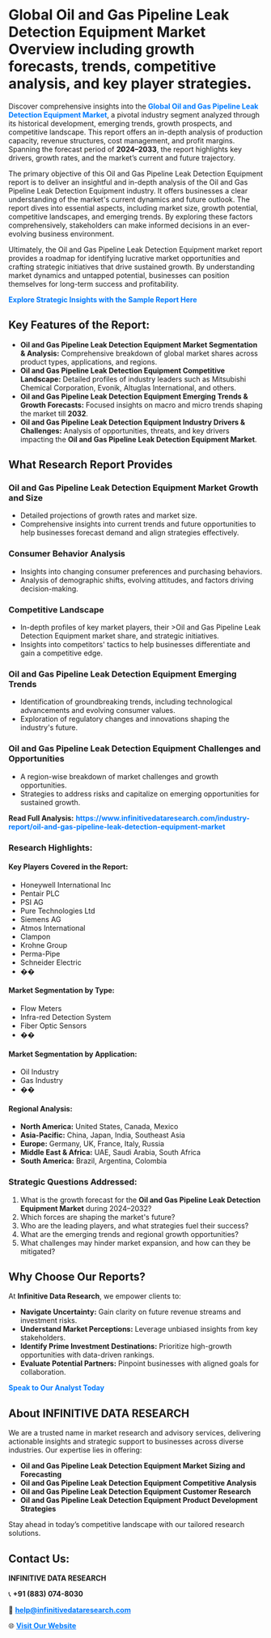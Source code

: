 <h1>Global Oil and Gas Pipeline Leak Detection Equipment Market Overview including growth forecasts, trends, competitive analysis, and key player strategies.</h1>
<p>
Discover comprehensive insights into the 
<a href="https://www.infinitivedataresearch.com/industry-report/oil-and-gas-pipeline-leak-detection-equipment-market" rel="dofollow" style="color: #007BFF; text-decoration: none;"><strong>Global Oil and Gas Pipeline Leak Detection Equipment Market</strong></a>, a pivotal industry segment analyzed through its historical development, emerging trends, growth prospects, and competitive landscape. This report offers an in-depth analysis of production capacity, revenue structures, cost management, and profit margins. Spanning the forecast period of <strong>2024–2033</strong>, the report highlights key drivers, growth rates, and the market’s current and future trajectory.
</p>
<p>
The primary objective of this Oil and Gas Pipeline Leak Detection Equipment report is to deliver an insightful and in-depth analysis of the Oil and Gas Pipeline Leak Detection Equipment industry. It offers businesses a clear understanding of the market's current dynamics and future outlook. The report dives into essential aspects, including market size, growth potential, competitive landscapes, and emerging trends. By exploring these factors comprehensively, stakeholders can make informed decisions in an ever-evolving business environment.
</p>
<p>
Ultimately, the Oil and Gas Pipeline Leak Detection Equipment market report provides a roadmap for identifying lucrative market opportunities and crafting strategic initiatives that drive sustained growth. By understanding market dynamics and untapped potential, businesses can position themselves for long-term success and profitability.
</p>
<p>
<a href="https://www.infinitivedataresearch.com/request-sample/reportId=105028" style="color: #007BFF; text-decoration: none;"><strong>Explore Strategic Insights with the Sample Report Here</strong></a>
</p>

<h2>Key Features of the Report:</h2>
<ul>
<li><strong>Oil and Gas Pipeline Leak Detection Equipment Market Segmentation & Analysis:</strong> Comprehensive breakdown of global market shares across product types, applications, and regions.</li>
<li><strong>Oil and Gas Pipeline Leak Detection Equipment Competitive Landscape:</strong> Detailed profiles of industry leaders such as Mitsubishi Chemical Corporation, Evonik, Altuglas International, and others.</li>
<li><strong>Oil and Gas Pipeline Leak Detection Equipment Emerging Trends & Growth Forecasts:</strong> Focused insights on macro and micro trends shaping the market till <strong>2032</strong>.</li>
<li><strong>Oil and Gas Pipeline Leak Detection Equipment Industry Drivers & Challenges:</strong> Analysis of opportunities, threats, and key drivers impacting the <strong>Oil and Gas Pipeline Leak Detection Equipment Market</strong>.</li>
</ul>

<h2>What Research Report Provides</h2>
<h3>Oil and Gas Pipeline Leak Detection Equipment Market Growth and Size</h3>
<ul>
<li>Detailed projections of growth rates and market size.</li>
<li>Comprehensive insights into current trends and future opportunities to help businesses forecast demand and align strategies effectively.</li>
</ul>

<h3>Consumer Behavior Analysis</h3>
<ul>
<li>Insights into changing consumer preferences and purchasing behaviors.</li>
<li>Analysis of demographic shifts, evolving attitudes, and factors driving decision-making.</li>
</ul>

<h3>Competitive Landscape</h3>
<ul>
<li>In-depth profiles of key market players, their >Oil and Gas Pipeline Leak Detection Equipment market share, and strategic initiatives.</li>
<li>Insights into competitors' tactics to help businesses differentiate and gain a competitive edge.</li>
</ul>

<h3>Oil and Gas Pipeline Leak Detection Equipment Emerging Trends</h3>
<ul>
<li>Identification of groundbreaking trends, including technological advancements and evolving consumer values.</li>
<li>Exploration of regulatory changes and innovations shaping the industry's future.</li>
</ul>

<h3>Oil and Gas Pipeline Leak Detection Equipment Challenges and Opportunities</h3>
<ul>
<li>A region-wise breakdown of market challenges and growth opportunities.</li>
<li>Strategies to address risks and capitalize on emerging opportunities for sustained growth.</li>
</ul>
<p><strong>Read Full Analysis:</strong> <a href="https://www.infinitivedataresearch.com/industry-report/oil-and-gas-pipeline-leak-detection-equipment-market" rel="dofollow" style="color: #007BFF; text-decoration: none;"><strong>https://www.infinitivedataresearch.com/industry-report/oil-and-gas-pipeline-leak-detection-equipment-market</strong></a></p>
<h3>Research Highlights:</h3>
<h4>Key Players Covered in the Report:</h4>
<ul><li>Honeywell International Inc</li><li>Pentair PLC</li><li>PSI AG</li><li>Pure Technologies Ltd</li><li>Siemens AG</li><li>Atmos International</li><li>Clampon</li><li>Krohne Group</li><li>Perma-Pipe</li><li>Schneider Electric</li><li>��</li></ul>
<h4>Market Segmentation by Type:</h4>
<ul><li>Flow Meters</li><li>Infra-red Detection System</li><li>Fiber Optic Sensors</li><li>��</li></ul>
<h4>Market Segmentation by Application:</h4>
<ul><li>Oil Industry</li><li>Gas Industry</li><li>��</li></ul>

<h4>Regional Analysis:</h4>
<ul>
<li><strong>North America:</strong> United States, Canada, Mexico</li>
<li><strong>Asia-Pacific:</strong> China, Japan, India, Southeast Asia</li>
<li><strong>Europe:</strong> Germany, UK, France, Italy, Russia</li>
<li><strong>Middle East & Africa:</strong> UAE, Saudi Arabia, South Africa</li>
<li><strong>South America:</strong> Brazil, Argentina, Colombia</li>
</ul>

<h3>Strategic Questions Addressed:</h3>
<ol>
<li>What is the growth forecast for the <strong>Oil and Gas Pipeline Leak Detection Equipment Market</strong> during 2024–2032?</li>
<li>Which forces are shaping the market's future?</li>
<li>Who are the leading players, and what strategies fuel their success?</li>
<li>What are the emerging trends and regional growth opportunities?</li>
<li>What challenges may hinder market expansion, and how can they be mitigated?</li>
</ol>

<h2>Why Choose Our Reports?</h2>
<p>At <strong>Infinitive Data Research</strong>, we empower clients to:</p>
<ul>
<li><strong>Navigate Uncertainty:</strong> Gain clarity on future revenue streams and investment risks.</li>
<li><strong>Understand Market Perceptions:</strong> Leverage unbiased insights from key stakeholders.</li>
<li><strong>Identify Prime Investment Destinations:</strong> Prioritize high-growth opportunities with data-driven rankings.</li>
<li><strong>Evaluate Potential Partners:</strong> Pinpoint businesses with aligned goals for collaboration.</li>
</ul>
<p><a href="https://www.infinitivedataresearch.com/industry-report/oil-and-gas-pipeline-leak-detection-equipment-market" rel="dofollow" style="color: #007BFF; text-decoration: none;"><strong>Speak to Our Analyst Today</strong></a></p>

<h2>About INFINITIVE DATA RESEARCH</h2>
<p>We are a trusted name in market research and advisory services, delivering actionable insights and strategic support to businesses across diverse industries. Our expertise lies in offering:</p>
<ul>
<li><strong>Oil and Gas Pipeline Leak Detection Equipment Market Sizing and Forecasting</strong></li>
<li><strong>Oil and Gas Pipeline Leak Detection Equipment Competitive Analysis</strong></li>
<li><strong>Oil and Gas Pipeline Leak Detection Equipment Customer Research</strong></li>
<li><strong>Oil and Gas Pipeline Leak Detection Equipment Product Development Strategies</strong></li>
</ul>
<p>Stay ahead in today’s competitive landscape with our tailored research solutions.</p>

<h2>Contact Us:</h2>
<p><strong>INFINITIVE DATA RESEARCH</strong></p>
<p>📞 <strong>+91 (883) 074-8030</strong></p>
<p>📧 <strong><a href="mailto:help@infinitivedataresearch.com" style="color: #007BFF;">help@infinitivedataresearch.com</a></strong></p>
<p>🌐 <strong><a href="https://www.infinitivedataresearch.com" rel="dofollow" style="color: #007BFF;">Visit Our Website</a></strong></p>